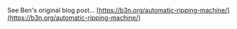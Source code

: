 See Ben's original blog post...
[https://b3n.org/automatic-ripping-machine/](https://b3n.org/automatic-ripping-machine/)
